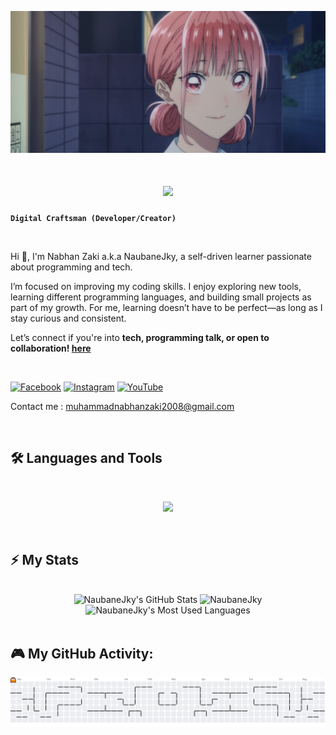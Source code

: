 <p align="center">
    <img src="https://github.com/NaubaneJky/NaubaneJky/blob/main/png_directory/hina_chouno.png" alt="This is my wife">
</p>

<h1 align="center">
    <img src="https://readme-typing-svg.herokuapp.com/?font=Inter&size=48&center=true&vCenter=true&width=500&height=70&color=4493F8&duration=4000&lines=Hi+There!+👋;+I'm+Naubane+Jky!;" />
</h1>

**`Digital Craftsman (Developer/Creator)`**


<br>

Hi 👋, I'm Nabhan Zaki a.k.a NaubaneJky, a self-driven learner passionate about programming and tech.

I’m focused on improving my coding skills. I enjoy exploring new tools, learning different programming languages, and building small projects as part of my growth. For me, learning doesn’t have to be perfect—as long as I stay curious and consistent.

Let’s connect if you're into **tech, programming talk, or open to collaboration! [here](https://github.com/NaubaneJky/NaubaneJky/issues/1)**

<br>

[![Facebook](https://img.shields.io/badge/Facebook-%231877F2.svg?logo=Facebook&logoColor=white)](https://facebook.com/profile.php?id=61578370045928) 
[![Instagram](https://img.shields.io/badge/Instagram-%23E4405F.svg?logo=Instagram&logoColor=white)](https://instagram.com/naubanejky)
[![YouTube](https://img.shields.io/badge/YouTube-%23FF0000.svg?logo=YouTube&logoColor=white)](https://youtube.com/@naubane_jky?si=deSebBj9JrIXydLI)

Contact me : muhammadnabhanzaki2008@gmail.com

<br>

## 🛠️ Languages and Tools

<br>

<p align="center">
  <img src="https://skillicons.dev/icons?i=html,css,js,unity,laravel,mysql,py,php,cs,kotlin,java" />
</p>

<br>

## ⚡️ My Stats

<br>

<div align=center>
  <img width=390 src="https://github-readme-stats.vercel.app/api?username=naubaneJky&theme=transparent&count_private=true&show_icons=true&rank_icon=github&locale=en" alt="NaubaneJky's GitHub Stats" />
  <img width=390 src="https://github-readme-streak-stats.herokuapp.com/?user=NaubaneJky&theme=transparent&count_private=true&border_radius=10&locale=en" alt="NaubaneJky" />
  <img width=325 src="https://github-readme-stats.vercel.app/api/top-langs?username=NaubaneJky&theme=transparent&layout=donut&hide=css&langs_count=8&border_radius=10&show_icons=true&locale=en" alt="NaubaneJky's Most Used Languages" />
</div>

<br>

## 🎮 My GitHub Activity:
<picture>
  <source media="(prefers-color-scheme: dark)" srcset="https://raw.githubusercontent.com/NaubaneJky/NaubaneJky/output/pacman-contribution-graph-dark.svg">
  <source media="(prefers-color-scheme: light)" srcset="https://raw.githubusercontent.com/NaubaneJky/NaubaneJky/output/pacman-contribution-graph.svg">
  <img alt="pacman contribution graph" src="https://raw.githubusercontent.com/NaubaneJky/NaubaneJky/output/pacman-contribution-graph.svg">
</picture>


